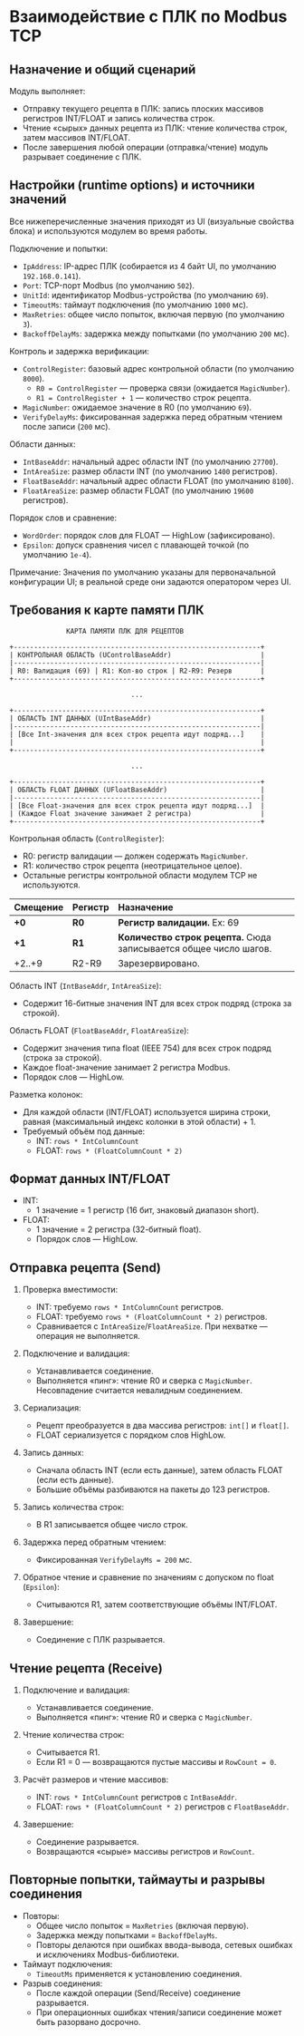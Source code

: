 ﻿# Взаимодействие с ПЛК по Modbus TCP

## Назначение и общий сценарий

Модуль выполняет:
- Отправку текущего рецепта в ПЛК: запись плоских массивов регистров INT/FLOAT и запись количества строк.
- Чтение «сырых» данных рецепта из ПЛК: чтение количества строк, затем массивов INT/FLOAT.
- После завершения любой операции (отправка/чтение) модуль разрывает соединение с ПЛК.

## Настройки (runtime options) и источники значений

Все нижеперечисленные значения приходят из UI (визуальные свойства блока) и используются модулем во время работы.

Подключение и попытки:
- `IpAddress`: IP-адрес ПЛК (собирается из 4 байт UI, по умолчанию `192.168.0.141`).
- `Port`: TCP-порт Modbus (по умолчанию `502`).
- `UnitId`: идентификатор Modbus-устройства (по умолчанию `69`).
- `TimeoutMs`: таймаут подключения (по умолчанию `1000` мс).
- `MaxRetries`: общее число попыток, включая первую (по умолчанию `3`).
- `BackoffDelayMs`: задержка между попытками (по умолчанию `200` мс).

Контроль и задержка верификации:
- `ControlRegister`: базовый адрес контрольной области (по умолчанию `8000`).
    - `R0 = ControlRegister` — проверка связи (ожидается `MagicNumber`).
    - `R1 = ControlRegister + 1` — количество строк рецепта.
- `MagicNumber`: ожидаемое значение в R0 (по умолчанию `69`).
- `VerifyDelayMs`: фиксированная задержка перед обратным чтением после записи (`200` мс).

Области данных:
- `IntBaseAddr`: начальный адрес области INT (по умолчанию `27700`).
- `IntAreaSize`: размер области INT (по умолчанию `1400` регистров).
- `FloatBaseAddr`: начальный адрес области FLOAT (по умолчанию `8100`).
- `FloatAreaSize`: размер области FLOAT (по умолчанию `19600` регистров).

Порядок слов и сравнение:
- `WordOrder`: порядок слов для FLOAT — HighLow (зафиксировано).
- `Epsilon`: допуск сравнения чисел с плавающей точкой (по умолчанию `1e-4`).

Примечание: Значения по умолчанию указаны для первоначальной конфигурации UI; в реальной среде они задаются оператором через UI.

## Требования к карте памяти ПЛК

```ascii
              КАРТА ПАМЯТИ ПЛК ДЛЯ РЕЦЕПТОВ

+-------------------------------------------------------------+
| КОНТРОЛЬНАЯ ОБЛАСТЬ (UControlBaseAddr)                      |
|-------------------------------------------------------------|
| R0: Валидация (69) | R1: Кол-во строк | R2-R9: Резерв       |
+-------------------------------------------------------------+ 

                              ...

+-------------------------------------------------------------+
| ОБЛАСТЬ INT ДАННЫХ (UIntBaseAddr)                           |
|-------------------------------------------------------------|
| [Все Int-значения для всех строк рецепта идут подряд...]    |
|                                                             |
+-------------------------------------------------------------+

                              ...

+-------------------------------------------------------------+
| ОБЛАСТЬ FLOAT ДАННЫХ (UFloatBaseAddr)                       |
|-------------------------------------------------------------|
| [Все Float-значения для всех строк рецепта идут подряд...]  |
| (Каждое Float значение занимает 2 регистра)                 |
+-------------------------------------------------------------+
```

Контрольная область (`ControlRegister`):
- R0: регистр валидации — должен содержать `MagicNumber`.
- R1: количество строк рецепта (неотрицательное целое).
- Остальные регистры контрольной области модулем TCP не используются.

| Смещение | Регистр | Назначение                                                         |
|:---|:---|:-------------------------------------------------------------------|
| **+0** | **R0** | **Регистр валидации.** Ex: 69                                    |
| **+1** | **R1** | **Количество строк рецепта.** Сюда записывается общее число шагов. |
| +2..+9 | R2-R9 | Зарезервировано.                                                   |

Область INT (`IntBaseAddr`, `IntAreaSize`):
- Содержит 16-битные значения INT для всех строк подряд (строка за строкой).

Область FLOAT (`FloatBaseAddr`, `FloatAreaSize`):
- Содержит значения типа float (IEEE 754) для всех строк подряд (строка за строкой).
- Каждое float-значение занимает 2 регистра Modbus.
- Порядок слов — HighLow.

Разметка колонок:
- Для каждой области (INT/FLOAT) используется ширина строки, равная (максимальный индекс колонки в этой области) + 1.
- Требуемый объём под данные:
    - INT: `rows * IntColumnCount`
    - FLOAT: `rows * (FloatColumnCount * 2)`

## Формат данных INT/FLOAT

- INT:
    - 1 значение = 1 регистр (16 бит, знаковый диапазон short).
- FLOAT:
    - 1 значение = 2 регистра (32-битный float).
    - Порядок слов — HighLow.

## Отправка рецепта (Send)

1. Проверка вместимости:
    - INT: требуемо `rows * IntColumnCount` регистров.
    - FLOAT: требуемо `rows * (FloatColumnCount * 2)` регистров.
    - Сравнивается с `IntAreaSize`/`FloatAreaSize`. При нехватке — операция не выполняется.

2. Подключение и валидация:
    - Устанавливается соединение.
    - Выполняется «пинг»: чтение R0 и сверка с `MagicNumber`. Несовпадение считается невалидным соединением.

3. Сериализация:
    - Рецепт преобразуется в два массива регистров: `int[]` и `float[]`.
    - FLOAT сериализуется с порядком слов HighLow.

4. Запись данных:
    - Сначала область INT (если есть данные), затем область FLOAT (если есть данные).
    - Большие объёмы разбиваются на пакеты до 123 регистров.

5. Запись количества строк:
    - В R1 записывается общее число строк.

6. Задержка перед обратным чтением:
    - Фиксированная `VerifyDelayMs = 200` мс.

7. Обратное чтение и сравнение по значениям с допуском по float (`Epsilon`):
    - Считываются R1, затем соответствующие объёмы INT/FLOAT.

8. Завершение:
    - Соединение с ПЛК разрывается.

## Чтение рецепта (Receive)

1. Подключение и валидация:
    - Устанавливается соединение.
    - Выполняется «пинг»: чтение R0 и сверка с `MagicNumber`.

2. Чтение количества строк:
    - Считывается R1.
    - Если R1 = 0 — возвращаются пустые массивы и `RowCount = 0`.

3. Расчёт размеров и чтение массивов:
    - INT: `rows * IntColumnCount` регистров с `IntBaseAddr`.
    - FLOAT: `rows * (FloatColumnCount * 2)` регистров с `FloatBaseAddr`.

4. Завершение:
    - Соединение разрывается.
    - Возвращаются «сырые» массивы регистров и `RowCount`.

## Повторные попытки, таймауты и разрывы соединения

- Повторы:
    - Общее число попыток = `MaxRetries` (включая первую).
    - Задержка между попытками = `BackoffDelayMs`.
    - Повторы делаются при ошибках ввода-вывода, сетевых ошибках и исключениях Modbus-библиотеки.
- Таймаут подключения:
    - `TimeoutMs` применяется к установлению соединения.
- Разрыв соединения:
    - После каждой операции (Send/Receive) соединение разрывается.
    - При операционных ошибках чтения/записи соединение может быть разорвано досрочно.